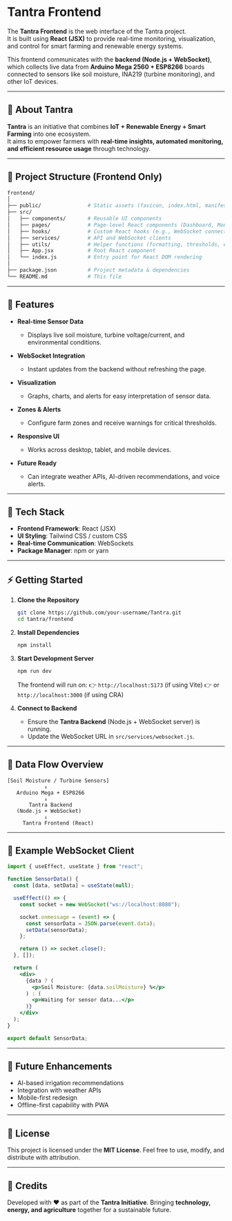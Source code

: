 # Tantra Frontend

The **Tantra Frontend** is the web interface of the Tantra project.  
It is built using **React (JSX)** to provide real-time monitoring, visualization, and control for smart farming and renewable energy systems.

This frontend communicates with the **backend (Node.js + WebSocket)**, which collects live data from **Arduino Mega 2560 + ESP8266** boards connected to sensors like soil moisture, INA219 (turbine monitoring), and other IoT devices.

---

## 🌱 About Tantra

**Tantra** is an initiative that combines **IoT + Renewable Energy + Smart Farming** into one ecosystem.  
It aims to empower farmers with **real-time insights, automated monitoring, and efficient resource usage** through technology.

---

## 📂 Project Structure (Frontend Only)

```bash
frontend/
│
├── public/               # Static assets (favicon, index.html, manifest, etc.)
├── src/
│   ├── components/       # Reusable UI components
│   ├── pages/            # Page-level React components (Dashboard, Monitoring, Alerts)
│   ├── hooks/            # Custom React hooks (e.g., WebSocket connections, sensor data)
│   ├── services/         # API and WebSocket clients
│   ├── utils/            # Helper functions (formatting, thresholds, etc.)
│   ├── App.jsx           # Root React component
│   └── index.js          # Entry point for React DOM rendering
│
├── package.json          # Project metadata & dependencies
└── README.md             # This file
````

---

## 🚀 Features

* **Real-time Sensor Data**

  * Displays live soil moisture, turbine voltage/current, and environmental conditions.
* **WebSocket Integration**

  * Instant updates from the backend without refreshing the page.
* **Visualization**

  * Graphs, charts, and alerts for easy interpretation of sensor data.
* **Zones & Alerts**

  * Configure farm zones and receive warnings for critical thresholds.
* **Responsive UI**

  * Works across desktop, tablet, and mobile devices.
* **Future Ready**

  * Can integrate weather APIs, AI-driven recommendations, and voice alerts.

---

## 🔧 Tech Stack

* **Frontend Framework**: React (JSX)
* **UI Styling**: Tailwind CSS / custom CSS
* **Real-time Communication**: WebSockets
* **Package Manager**: npm or yarn

---

## ⚡ Getting Started

1. **Clone the Repository**

   ```bash
   git clone https://github.com/your-username/Tantra.git
   cd tantra/frontend
   ```

2. **Install Dependencies**

   ```bash
   npm install
   ```

3. **Start Development Server**

   ```bash
   npm run dev
   ```

   The frontend will run on:
   👉 `http://localhost:5173` (if using Vite)
   👉 or `http://localhost:3000` (if using CRA)

4. **Connect to Backend**

   * Ensure the **Tantra Backend** (Node.js + WebSocket server) is running.
   * Update the WebSocket URL in `src/services/websocket.js`.

---

## 📡 Data Flow Overview

```
[Soil Moisture / Turbine Sensors]
            ↓
   Arduino Mega + ESP8266
            ↓
       Tantra Backend
   (Node.js + WebSocket)
            ↓
     Tantra Frontend (React)
```

---

## 🧩 Example WebSocket Client

```jsx
import { useEffect, useState } from "react";

function SensorData() {
  const [data, setData] = useState(null);

  useEffect(() => {
    const socket = new WebSocket("ws://localhost:8080");

    socket.onmessage = (event) => {
      const sensorData = JSON.parse(event.data);
      setData(sensorData);
    };

    return () => socket.close();
  }, []);

  return (
    <div>
      {data ? (
        <p>Soil Moisture: {data.soilMoisture} %</p>
      ) : (
        <p>Waiting for sensor data...</p>
      )}
    </div>
  );
}

export default SensorData;
```

---

## 📜 Future Enhancements

* AI-based irrigation recommendations
* Integration with weather APIs
* Mobile-first redesign
* Offline-first capability with PWA

---

## 📄 License

This project is licensed under the **MIT License**.
Feel free to use, modify, and distribute with attribution.

---

## 🙌 Credits

Developed with ❤️ as part of the **Tantra Initiative**.
Bringing **technology, energy, and agriculture** together for a sustainable future.
